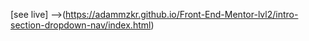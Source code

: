 [see live] -->(https://adammzkr.github.io/Front-End-Mentor-lvl2/intro-section-dropdown-nav/index.html)
